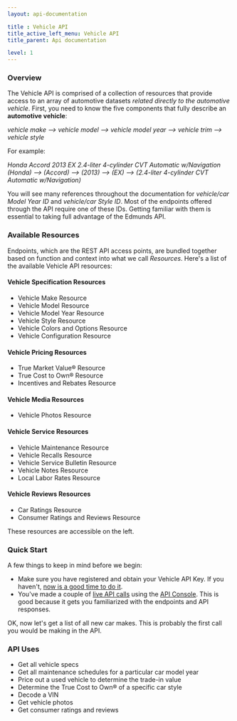 ```yaml
---
layout: api-documentation

title : Vehicle API
title_active_left_menu: Vehicle API
title_parent: Api documentation

level: 1
---
```


### Overview

The Vehicle API is comprised of a collection of resources that provide access to an array of automotive datasets _related directly to the automotive vehicle_. First, you need to know the five components that fully describe an **automotive vehicle**: 

_vehicle make –> vehicle model –> vehicle model year –> vehicle trim –> vehicle style_

For example: 

_Honda Accord 2013 EX 2.4-liter 4-cylinder CVT Automatic w/Navigation_
_(Honda) –> (Accord) –> (2013) –> (EX) –> (2.4-liter 4-cylinder CVT Automatic w/Navigation)_

You will see many references throughout the documentation for _vehicle/car Model Year ID_ and _vehicle/car Style ID_. Most of the endpoints offered through the API require one of these IDs. Getting familiar with them is essential to taking full advantage of the Edmunds API.

### Available Resources

Endpoints, which are the REST API access points, are bundled together based on function and context into what we call _Resources_. Here's a list of the available Vehicle API resources:

#### Vehicle Specification Resources

* Vehicle Make Resource
* Vehicle Model Resource
* Vehicle Model Year Resource
* Vehicle Style Resource
* Vehicle Colors and Options Resource
* Vehicle Configuration Resource


#### Vehicle Pricing Resources

* True Market Value® Resource
* True Cost to Own® Resource
* Incentives and Rebates Resource


#### Vehicle Media Resources

* Vehicle Photos Resource


#### Vehicle Service Resources

* Vehicle Maintenance Resource
* Vehicle Recalls Resource
* Vehicle Service Bulletin Resource
* Vehicle Notes Resource
* Local Labor Rates Resource


#### Vehicle Reviews Resources

* Car Ratings Resource
* Consumer Ratings and Reviews Resource


These resources are accessible on the left. 

### Quick Start

A few things to keep in mind before we begin:

* Make sure you have registered and obtain your Vehicle API Key. If you haven't, [now is a good time to do it](http://edmunds.mashery.com/member/register).
* You've made a couple of [live API calls](http://edmunds.mashery.com/io-docs) using the [API Console](http://edmunds.mashery.com/io-docs). This is good because it gets you familiarized with the endpoints and API responses.

OK, now let's get a list of all new car makes. This is probably the first call you would be making in the API.

### API Uses

* Get all vehicle specs
* Get all maintenance schedules for a particular car model year
* Price out a used vehicle to determine the trade-in value
* Determine the True Cost to Own® of a specific car style
* Decode a VIN
* Get vehicle photos
* Get consumer ratings and reviews

